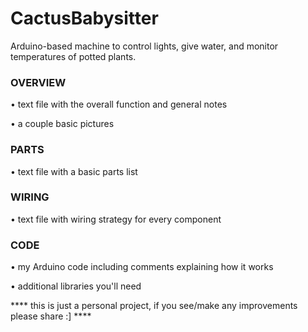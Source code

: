 # CactusBabysitter
Arduino-based machine to control lights, give water, and monitor temperatures of potted plants.


### OVERVIEW
• text file with the overall function and general notes

• a couple basic pictures


### PARTS
• text file with a basic parts list  
  
  
### WIRING
• text file with wiring strategy for every component
  
  
### CODE
• my Arduino code including comments explaining how it works

• additional libraries you'll need



**** this is just a personal project, if you see/make any improvements please share :] ****
